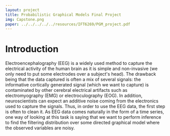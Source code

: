 ```yaml
---
layout: project
title: Probabilistic Graphical Models Final Project
img: Capstone.png
paper: ../../../../../resources/IFT6269/PGM_project.pdf
---
```


# Introduction
 
Electroencephalography (EEG) is a widely used method to capture the electrical activity of the human brain as it is simple and non-invasive (we only need to put some electrodes over a subject's head). The drawback being that the data captured is often a mix of several signals: the informative cortically generated signal (which we want to capture) is contaminated by other cerebral electrical artifacts such as electromyography (EMG) or electroculography (EOG). In addition, neuroscientists can expect an additive noise coming from the electronics used to capture the signals. Thus, in order to use the EEG data, the first step is often to clean it. As EEG data comes naturally in the form of a time series, one way of looking at this task is saying that we want to perform inference to find the filtering distribution over some directed graphical model where the observed variables are noisy. 
